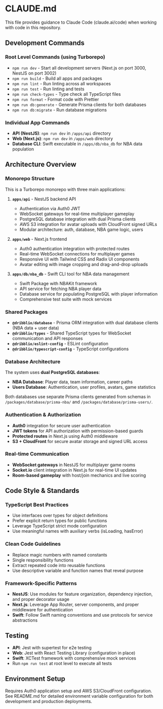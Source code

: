 # CLAUDE.md

This file provides guidance to Claude Code (claude.ai/code) when working with code in this repository.

## Development Commands

### Root Level Commands (using Turborepo)
- `npm run dev` - Start all development servers (Next.js on port 3000, NestJS on port 3002)
- `npm run build` - Build all apps and packages
- `npm run lint` - Run linting across all workspaces
- `npm run test` - Run linting and tests
- `npm run check-types` - Type check all TypeScript files
- `npm run format` - Format code with Prettier
- `npm run db:generate` - Generate Prisma clients for both databases
- `npm run db:migrate` - Run database migrations

### Individual App Commands
- **API (NestJS)**: `npm run dev` in `/apps/api` directory
- **Web (Next.js)**: `npm run dev` in `/apps/web` directory  
- **Database CLI**: Swift executable in `/apps/db/nba_db` for NBA data population

## Architecture Overview

### Monorepo Structure
This is a Turborepo monorepo with three main applications:

1. **`apps/api`** - NestJS backend API
   - Authentication via Auth0 JWT
   - WebSocket gateways for real-time multiplayer gameplay
   - PostgreSQL database integration with dual Prisma clients
   - AWS S3 integration for avatar uploads with CloudFront signed URLs
   - Modular architecture: auth, database, NBA game logic, users

2. **`apps/web`** - Next.js frontend
   - Auth0 authentication integration with protected routes
   - Real-time WebSocket connections for multiplayer games
   - Responsive UI with Tailwind CSS and Radix UI components
   - Avatar editing with image cropping and drag-and-drop uploads

3. **`apps/db/nba_db`** - Swift CLI tool for NBA data management
   - Swift Package with NBAKit framework
   - API service for fetching NBA player data
   - Database service for populating PostgreSQL with player information
   - Comprehensive test suite with mock services

### Shared Packages
- **`@dribblio/database`** - Prisma ORM integration with dual database clients (NBA data + user data)
- **`@dribblio/types`** - Shared TypeScript types for WebSocket communication and API responses
- **`@dribblio/eslint-config`** - ESLint configuration
- **`@dribblio/typescript-config`** - TypeScript configurations

### Database Architecture
The system uses **dual PostgreSQL databases**:
- **NBA Database**: Player data, team information, career paths
- **Users Database**: Authentication, user profiles, avatars, game statistics

Both databases use separate Prisma clients generated from schemas in `/packages/database/prisma-nba/` and `/packages/database/prisma-users/`.

### Authentication & Authorization
- **Auth0** integration for secure user authentication
- **JWT tokens** for API authorization with permission-based guards
- **Protected routes** in Next.js using Auth0 middleware
- **S3 + CloudFront** for secure avatar storage and signed URL access

### Real-time Communication
- **WebSocket gateways** in NestJS for multiplayer game rooms
- **Socket.io** client integration in Next.js for real-time UI updates
- **Room-based gameplay** with host/join mechanics and live scoring

## Code Style & Standards

### TypeScript Best Practices
- Use interfaces over types for object definitions
- Prefer explicit return types for public functions
- Leverage TypeScript strict mode configuration
- Use meaningful names with auxiliary verbs (isLoading, hasError)

### Clean Code Guidelines
- Replace magic numbers with named constants
- Single responsibility functions
- Extract repeated code into reusable functions
- Use descriptive variable and function names that reveal purpose

### Framework-Specific Patterns
- **NestJS**: Use modules for feature organization, dependency injection, and proper decorator usage
- **Next.js**: Leverage App Router, server components, and proper middleware for authentication
- **Swift**: Follow Swift naming conventions and use protocols for service abstractions

## Testing
- **API**: Jest with supertest for e2e testing
- **Web**: Jest with React Testing Library (configuration in place)
- **Swift**: XCTest framework with comprehensive mock services
- Run `npm run test` at root level to execute all tests

## Environment Setup
Requires Auth0 application setup and AWS S3/CloudFront configuration. See README.md for detailed environment variable configuration for both development and production deployments.